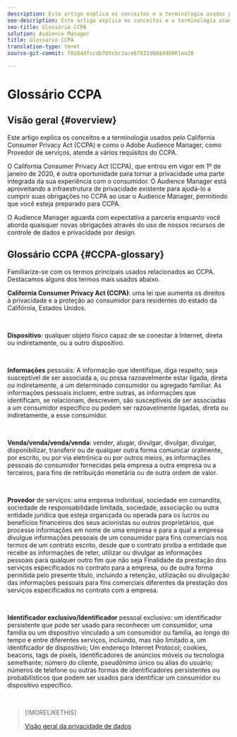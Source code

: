 ```yaml
---
description: Este artigo explica os conceitos e a terminologia usados pelo California Consumer Privacy Act (CCPA) e como o Adobe Audience Manager atende a vários requisitos do CCPA.
seo-description: Este artigo explica os conceitos e a terminologia usados pelo California Consumer Privacy Act (CCPA) e como o Adobe Audience Manager atende a vários requisitos do CCPA.
seo-title: Glossário CCPA
solution: Audience Manager
title: Glossário CCPA
translation-type: tm+mt
source-git-commit: f8184dfccdb7b5cbc3ace67831d988dd8061ea38

---
```



# Glossário CCPA

## Visão geral {#overview}

Este artigo explica os conceitos e a terminologia usados pelo California Consumer Privacy Act (CCPA) e como o Adobe Audience Manager, como Provedor de serviços, atende a vários requisitos do CCPA.

O California Consumer Privacy Act (CCPA), que entrou em vigor em 1º de janeiro de 2020, é outra oportunidade para tornar a privacidade uma parte integrada da sua experiência com o consumidor. O Audience Manager está aproveitando a infraestrutura de privacidade existente para ajudá-lo a cumprir suas obrigações no CCPA ao usar o Audience Manager, permitindo que você esteja preparado para CCPA.

O Audience Manager aguarda com expectativa a parceria enquanto você aborda quaisquer novas obrigações através do uso de nossos recursos de controle de dados e privacidade por design.

## Glossário CCPA {#CCPA-glossary}

Familiarize-se com os termos principais usados relacionados ao CCPA. Destacamos alguns dos termos mais usados abaixo.

**California Consumer Privacy Act (CCPA)**: uma lei que aumenta os direitos à privacidade e a proteção ao consumidor para residentes do estado da Califórnia, Estados Unidos.

 

**Dispositivo**: qualquer objeto físico capaz de se conectar à Internet, direta ou indiretamente, ou a outro dispositivo.

 

**Informações** pessoais: A informação que identifique, diga respeito, seja susceptível de ser associada a, ou possa razoavelmente estar ligada, direta ou indiretamente, a um determinado consumidor ou agregado familiar. As informações pessoais incluem, entre outras, as informações que identificam, se relacionam, descrevem, são susceptíveis de ser associadas a um consumidor específico ou podem ser razoavelmente ligadas, direta ou indiretamente, a esse consumidor.

 

**Venda/venda/venda/venda**: vender, alugar, divulgar, divulgar, divulgar, disponibilizar, transferir ou de qualquer outra forma comunicar oralmente, por escrito, ou por via eletrônica ou por outros meios, as informações pessoais do consumidor fornecidas pela empresa a outra empresa ou a terceiros, para fins de retribuição monetária ou de outra ordem de valor.

 

**Provedor** de serviços: uma empresa individual, sociedade em comandita, sociedade de responsabilidade limitada, sociedade, associação ou outra entidade jurídica que esteja organizada ou operada para os lucros ou benefícios financeiros dos seus acionistas ou outros proprietários, que processe informações em nome de uma empresa e para a qual a empresa divulgue informações pessoais de um consumidor para fins comerciais nos termos de um contrato escrito, desde que o contrato proíba a entidade que recebe as informações de reter, utilizar ou divulgar as informações pessoais para qualquer outro fim que não seja Finalidade da prestação dos serviços especificados no contrato para a empresa, ou de outra forma permitida pelo presente título, incluindo a retenção, utilização ou divulgação das informações pessoais para fins comerciais diferentes da prestação dos serviços especificados no contrato com a empresa.

 

**Identificador exclusivo/Identificador** pessoal exclusivo: um identificador persistente que pode ser usado para reconhecer um consumidor, uma família ou um dispositivo vinculado a um consumidor ou família, ao longo do tempo e entre diferentes serviços, incluindo, mas não limitado a, um identificador de dispositivo; Um endereço Internet Protocol; cookies, beacons, tags de pixels, identificadores de anúncios móveis ou tecnologia semelhante; número do cliente, pseudônimo único ou alias do usuário; números de telefone ou outras formas de identificadores persistentes ou probabilísticos que podem ser usados para identificar um consumidor ou dispositivo específico.

 

>[!MORELIKETHIS]
>
>[Visão geral da privacidade de dados](/help/using/overview/data-security-and-privacy/data-privacy.md)


